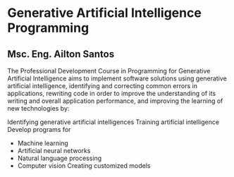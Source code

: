 # Generative Artificial Intelligence Programming
## Msc. Eng. Ailton Santos

The Professional Development Course in Programming for Generative Artificial Intelligence aims to implement software solutions using generative artificial intelligence, identifying and correcting common errors in applications, rewriting code in order to improve the understanding of its writing and overall application performance, and improving the learning of new technologies by:

Identifying generative artificial intelligences
Training artificial intelligence
Develop programs for
- Machine learning
- Artificial neural networks
- Natural language processing
- Computer vision
Creating customized models 
